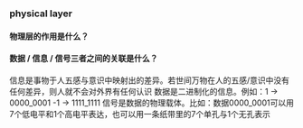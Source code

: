 ### physical layer

#### 物理层的作用是什么？

#### 数据 / 信息 / 信号三者之间的关联是什么？
信息是事物于人五感与意识中映射出的差异。若世间万物在人的五感/意识中没有任何差异，则人就不会对外界有任何认识
数据是二进制化的信息。例如：1 -> 0000_0001 -1 -> 1111_1111
信号是数据的物理载体。比如：数据0000_0001可以用7个低电平和1个高电平表达，也可以用一条纸带里的7个单孔与1个无孔表示
